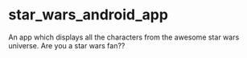 # star_wars_android_app
An app which displays all the characters from the awesome star wars universe. Are you a star wars fan??
